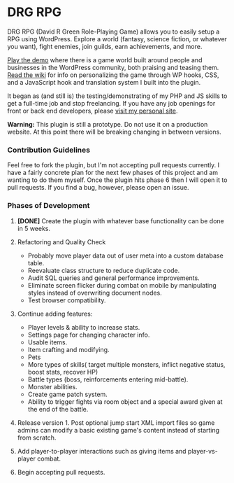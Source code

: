# DRG RPG #

DRG RPG (David R Green Role-Playing Game) allows you to easily setup a RPG using WordPress. Explore a world (fantasy, science fiction, or whatever you want), fight enemies, join guilds, earn achievements, and more.

[Play the demo](http://drg-rpg.com) where there is a game world built around people and businesses in the WordPress community, both praising and teasing them. [Read the wiki](https://github.com/davidrgreen/DRG-RPG/wiki) for info on personalizing the game through WP hooks, CSS, and a JavaScript hook and translation system I built into the plugin.

It began as (and still is) the testing/demonstrating of my PHP and JS skills to get a full-time job and stop freelancing. If you have any job openings for front or back end developers, please [visit my personal site](http://davidrg.com).

**Warning:** This plugin is still a prototype. Do not use it on a production website. At this point there will be breaking changing in between versions.

### Contribution Guidelines ###

Feel free to fork the plugin, but I'm not accepting pull requests currently. I have a fairly concrete plan for the next few phases of this project and am wanting to do them myself. Once the plugin hits phase 6 then I will open it to pull requests. If you find a bug, however, please open an issue.

### Phases of Development ###

1. **[DONE]** Create the plugin with whatever base functionality can be done in 5 weeks.

2.  Refactoring and Quality Check
	- Probably move player data out of user meta into a custom database table.
	- Reevaluate class structure to reduce duplicate code.
	- Audit SQL queries and general performance improvements.
	- Eliminate screen flicker during combat on mobile by manipulating styles instead of overwriting document nodes.
	- Test browser compatibility.

3. Continue adding features:
	- Player levels & ability to increase stats.
	- Settings page for changing character info.
	- Usable items.
	- Item crafting and modifying.
	- Pets
	- More types of skills( target multiple monsters, inflict negative status, boost stats, recover HP)
	- Battle types (boss, reinforcements entering mid-battle).
	- Monster abilities.
	- Create game patch system.
	- Ability to trigger fights via room object and a special award given at the end of the battle.

4. Release version 1. Post optional jump start XML import files so game admins can modify a basic existing game's content instead of starting from scratch.

5. Add player-to-player interactions such as giving items and player-vs-player combat.

6. Begin accepting pull requests.
